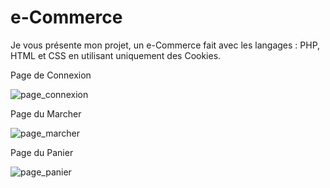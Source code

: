 # e-Commerce
Je vous présente mon projet, un e-Commerce fait avec les langages : PHP, HTML et CSS en utilisant uniquement des Cookies.


Page de Connexion

![page_connexion](https://user-images.githubusercontent.com/73890015/115873351-1d85bc80-a443-11eb-9587-b222fbe164d8.png)


Page du Marcher


![page_marcher](https://user-images.githubusercontent.com/73890015/115874050-f5e32400-a443-11eb-9b44-36a17b53d969.png)


Page du Panier

![page_panier](https://user-images.githubusercontent.com/73890015/115874062-faa7d800-a443-11eb-9a75-62a4f823a9b4.png)
